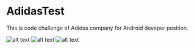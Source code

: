 # AdidasTest
This is code challenge of Adidas company for Android deveper position.

![alt text](https://uploadkon.ir/uploads/8e7705_21Screenshot-20210505-220619.jpg)
![alt text](https://uploadkon.ir/uploads/ff1905_21Screenshot-20210505-220624.jpg)
![alt text](https://uploadkon.ir/uploads/131f05_21Screenshot-20210505-220630.jpg)
